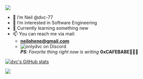 
![](https://github.com/halfrost/halfrost/blob/master/icons/header_1.png)

- 👋 I’m Neil @dvc-77
- 👀 I’m interested in Software Engineering
- 🌱 Currently learning something new
- 📫 You can reach me via mail:
    - **neilohene@gmail.com**
    - ![onlydvc](https://discordapp.com/users/onlydvc) on Discord
[](https://linkedin.com)
[](https://x.com)    
 _**PS**: Favorite thing right now is writing_ **0xCAFEBABE**🧑🏾‍💻


<a href="http://www.github.com/dvc-77"><img src="https://github-readme-stats.vercel.app/api?username=dvc-77&show_icons=true&hide=&count_private=true&title_color=0891b2&text_color=ffffff&icon_color=0891b2&bg_color=1c1917&hide_border=true&show_icons=true" alt="dvc's GitHub stats" /></a>

<a href="http://www.github.com/dvc-77"><img src="https://github-readme-streak-stats.herokuapp.com/?user=dvc-77&stroke=ffffff&background=1c1917&ring=0891b2&fire=0891b2&currStreakNum=ffffff&currStreakLabel=0891b2&sideNums=ffffff&sideLabels=ffffff&dates=ffffff&hide_border=true" /></a>
